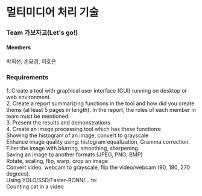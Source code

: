 <h1>멀티미디어 처리 기술</h1>
<h3>Team 가보자고(Let's go!)</h3>
<h4>Members</h4>
<a> 박희선, 손묘경, 이호은 </a>

<h3>Requirements</h3>
<a>
1. Create a tool with graphical user interface (GUI) running on desktop or web environment.<br>
2. Create a report summarizing functions in the tool and how did you create thems (at least 5 pages in length). In the report, the roles of each member in team must be mentioned.<br>
3. Present the results and demonstrations <br>
4. Create an image processing tool which has these functions:<br>
    Showing the histogram of an image, convert to grayscale<br>
    Enhance image quality using: histogram equalization, Gramma correction.<br>
Filter the image with blurring, smoothing, sharpening.<br>
    Saving an image to another formats (JPEG, PNG, BMP)<br>
    Rotate, scaling, flip, warp, crop an image<br>
    Convert video, webcam to grayscale, flip the video/webcam (90, 180, 270 degrees).<br>
    Using YOLO/SSD/Faster-RCNN/… to:<br>
 Counting cat in a video
</a>
